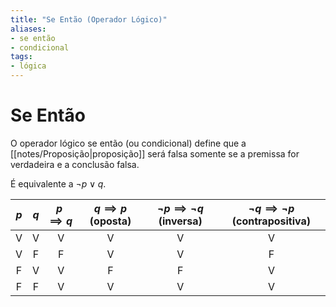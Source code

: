 ```yaml
---
title: "Se Então (Operador Lógico)"
aliases:
- se então
- condicional
tags:
- lógica
---
```

# Se Então

O operador lógico se então (ou condicional) define que a [[notes/Proposição|proposição]] será falsa somente se a premissa for verdadeira e a conclusão falsa.

É equivalente a $\lnot p \lor q$.

| $p$ | $q$ | $p \implies q$ | $q \implies p$ (oposta) | $\lnot p \implies \lnot q$ (inversa) | $\lnot q \implies \lnot p$ (contrapositiva) |
|:---:|:---:|:--------------:|:-----------------------:|:------------------------------------:|:-------------------------------------------:|
|  V  |  V  |       V        |            V            |                  V                   |                      V                      |
|  V  |  F  |       F        |            V            |                  V                   |                      F                      |
|  F  |  V  |       V        |            F            |                  F                   |                      V                      |
|  F  |  F  |       V        |            V            |                  V                   |                      V                      |

